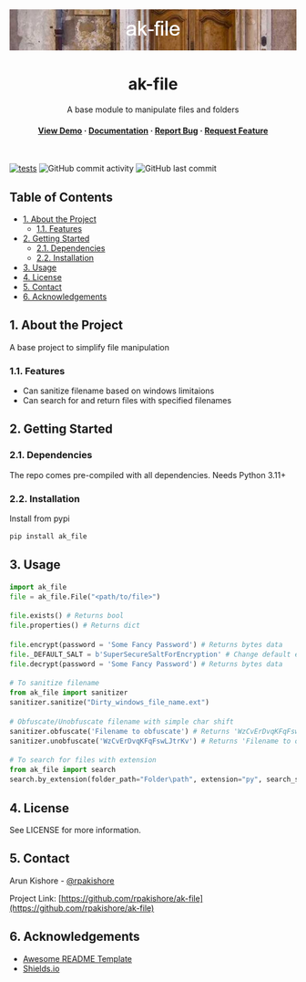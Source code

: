 <!--- Heading --->
<div align="center">
  <img src="assets/banner.png" alt="banner" width="auto" height="auto" />
  <h1>ak-file</h1>
  <p>
    A base module to manipulate files and folders
  </p>
<h4>
    <a href="https://github.com/rpakishore/ak-file/">View Demo</a>
  <span> · </span>
    <a href="https://github.com/rpakishore/ak-file">Documentation</a>
  <span> · </span>
    <a href="https://github.com/rpakishore/ak-file/issues/">Report Bug</a>
  <span> · </span>
    <a href="https://github.com/rpakishore/ak-file/issues/">Request Feature</a>
  </h4>
</div>
<br />

[![tests](https://github.com/rpakishore/ak-file/actions/workflows/test.yml/badge.svg)](https://github.com/rpakishore/ak-file/actions/workflows/test.yml)
![GitHub commit activity](https://img.shields.io/github/commit-activity/m/rpakishore/ak-file)
![GitHub last commit](https://img.shields.io/github/last-commit/rpakishore/ak-file)
<!-- Table of Contents -->
<h2>Table of Contents</h2>

- [1. About the Project](#1-about-the-project)
  - [1.1. Features](#11-features)
- [2. Getting Started](#2-getting-started)
  - [2.1. Dependencies](#21-dependencies)
  - [2.2. Installation](#22-installation)
- [3. Usage](#3-usage)
- [4. License](#4-license)
- [5. Contact](#5-contact)
- [6. Acknowledgements](#6-acknowledgements)

<!-- About the Project -->
## 1. About the Project

A base project to simplify file manipulation

<!-- Features -->
### 1.1. Features

- Can sanitize filename based on windows limitaions
- Can search for and return files with specified filenames

<!-- Getting Started -->
## 2. Getting Started

### 2.1. Dependencies

The repo comes pre-compiled with all dependencies. Needs Python 3.11+

<!-- Installation -->
### 2.2. Installation

Install from pypi

```bash
pip install ak_file
```

<!-- Usage -->
## 3. Usage


```python
import ak_file
file = ak_file.File("<path/to/file>")

file.exists() # Returns bool
file.properties() # Returns dict

file.encrypt(password = 'Some Fancy Password') # Returns bytes data
file._DEFAULT_SALT = b'SuperSecureSaltForEncryption' # Change default encryption salt
file.decrypt(password = 'Some Fancy Password') # Returns bytes data

# To sanitize filename
from ak_file import sanitizer
sanitizer.sanitize("Dirty_windows_file_name.ext")

# Obfuscate/Unobfuscate filename with simple char shift
sanitizer.obfuscate('Filename to obfuscate') # Returns 'WzCvErDvqKFqFswLJtrKv'
sanitizer.unobfuscate('WzCvErDvqKFqFswLJtrKv') # Returns 'Filename to obfuscate'

# To search for files with extension
from ak_file import search
search.by_extension(folder_path="Folder\path", extension="py", search_subdir=True)
```

<!-- License -->
## 4. License

See LICENSE for more information.

<!-- Contact -->
## 5. Contact

Arun Kishore - [@rpakishore](mailto:pypi@rpakishore.co.in)

Project Link: [https://github.com/rpakishore/ak-file](https://github.com/rpakishore/ak-file)


<!-- Acknowledgments -->
## 6. Acknowledgements

- [Awesome README Template](https://github.com/Louis3797/awesome-readme-template/blob/main/README-WITHOUT-EMOJI.md)
- [Shields.io](https://shields.io/)